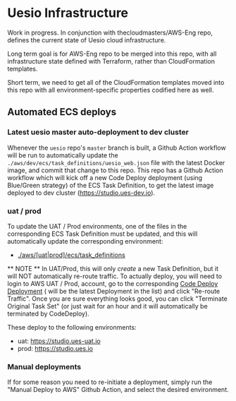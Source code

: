 # Uesio Infrastructure

Work in progress. In conjunction with thecloudmasters/AWS-Eng repo, defines the current state of Uesio cloud infrastructure.

Long term goal is for AWS-Eng repo to be merged into this repo, with all infrastructure state defined with Terraform, rather than CloudFormation templates.

Short term, we need to get all of the CloudFormation templates moved into this repo with all environment-specific properties codified here as well.

## Automated ECS deploys

### Latest uesio master auto-deployment to dev cluster

Whenever the `uesio` repo's `master` branch is built, a Github Action workflow will be run to automatically update the `./aws/dev/ecs/task_definitions/uesio_web.json` file with the latest Docker image, and commit that change to this repo. This repo has a Github Action workflow which will kick off a new Code Deploy deployment (using Blue/Green strategy) of the ECS Task Definition, to get the latest image deployed to dev cluster (https://studio.ues-dev.io).

### uat / prod

To update the UAT / Prod environments, one of the files in the corresponding ECS Task Definition must be updated, and this will automatically update the corresponding environment:

- [./aws/[uat|prod]/ecs/task_definitions](./aws/[uat|prod]/ecs/task_definitions)

** NOTE ** In UAT/Prod, this will only _create_ a new Task Definition, but it will NOT automatically re-route traffic. To actually deploy, you will need to login to AWS UAT / Prod, account, go to the corresponding [Code Deploy Deployment](https://us-east-1.console.aws.amazon.com/codesuite/codedeploy/deployments?region=us-east-1) ( will be the latest Deployment in the list) and click "Re-route Traffic". Once you are sure everything looks good, you can click "Terminate Original Task Set" (or just wait for an hour and it will automatically be terminated by CodeDeploy).

These deploy to the following environments:

- uat: https://studio.ues-uat.io
- prod: https://studio.ues.io

### Manual deployments

If for some reason you need to re-initiate a deployment, simply run the "Manual Deploy to AWS" Github Action, and select the desired environment.